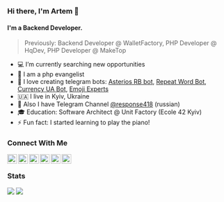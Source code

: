 ### Hi there, I'm Artem 👋

#### I'm a Backend Developer.
> Previously: Backend Developer @ WalletFactory, PHP Developer @ HqDev, PHP Developer @ MakeTop

- 💻 I’m currently searching new opportunities
- 👾 I am a php evangelist
- 🎱 I love creating telegram bots: [Asterios RB bot][asterios], [Repeat Word Bot][repeat], [Currency UA Bot][currency], [Emoji Experts][emoji]
- 🇺🇦 I live in Kyiv, Ukraine
- 📝 Also I have Telegram Channel [@response418][channel] (russian)
- 🎓 Education: Software Architect @ Unit Factory (Ecole 42 Kyiv)
- ⚡ Fun fact: I started learning to play the piano!

### Connect With Me

[<img align="left" alt="omentes | Telegram" width="22px" src="https://cdn.jsdelivr.net/npm/simple-icons@v3/icons/telegram.svg" />][telegram]
[<img align="left" alt="setnemo | Twitter" width="22px" src="https://cdn.jsdelivr.net/npm/simple-icons@v3/icons/twitter.svg" />][twitter]
[<img align="left" alt="omentes | Instagram" width="22px" src="https://cdn.jsdelivr.net/npm/simple-icons@v3/icons/instagram.svg" />][instagram]
[<img align="left" alt="omentes | LinkedIn" width="22px" src="https://cdn.jsdelivr.net/npm/simple-icons@v3/icons/linkedin.svg" />][linkedin]
[<img align="left" alt="omentes | DEV" width="22px" src="https://d2fltix0v2e0sb.cloudfront.net/dev-badge.svg" />][dev]
[<img align="left" alt="omentes | Habr" width="22px" src="http://www.userlogos.org/files/logos/give/Habrahabr1.png" />][habr]
<br />

### Stats

![](https://github.com/omentes/github-stats/blob/master/generated/overview.svg)
![](https://github.com/omentes/github-stats/blob/master/generated/languages.svg)


[asterios]: https://t.me/AsteriosRBbot
[repeat]: https://t.me/RepeatWordBot
[currency]: https://t.me/CurrencyUA_Bot
[emoji]: https://t.me/emoji_experts_bot
[channel]: https://t.me/response418
[telegram]: https://t.me/omentes
[twitter]: https://twitter.com/setnemo
[instagram]: https://instagram.com/omentes_ua
[linkedin]: https://linkedin.com/in/omentes
[habr]: https://habr.com/ru/users/setnemo/
[dev]: https://dev.to/omentes

